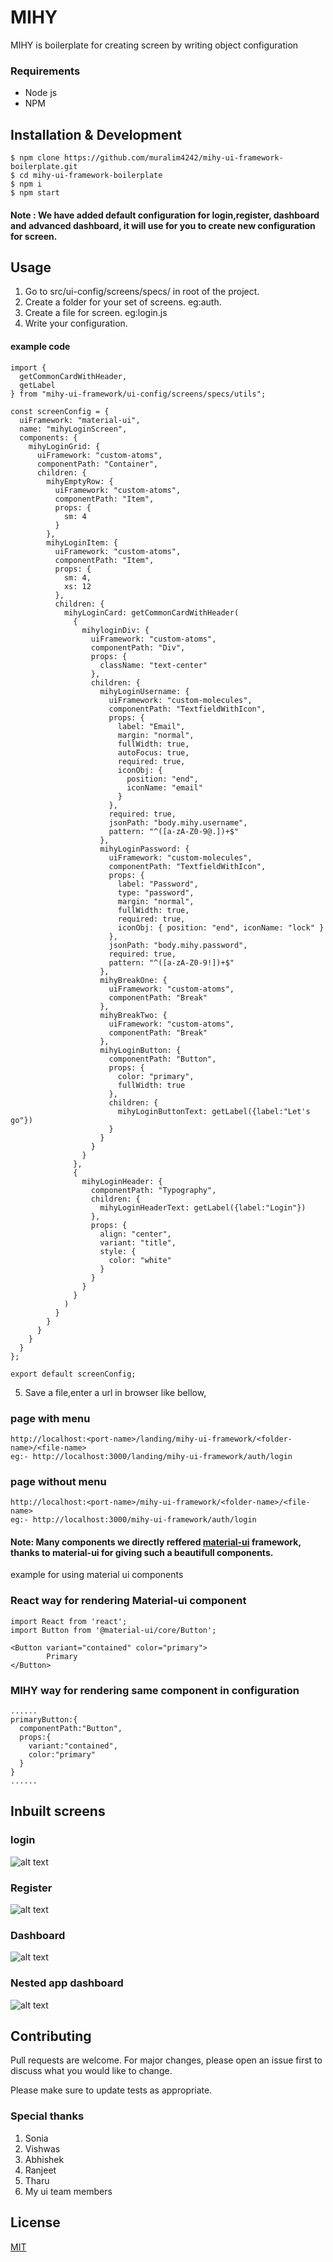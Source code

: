 # MIHY

MIHY is boilerplate for creating screen by writing object configuration

### Requirements
* Node js
* NPM

## Installation & Development
```
$ npm clone https://github.com/muralim4242/mihy-ui-framework-boilerplate.git
$ cd mihy-ui-framework-boilerplate
$ npm i
$ npm start
```

#### Note : We have added default configuration for login,register, dashboard and advanced dashboard, it will use for you to create new configuration for screen.

## Usage

1. Go to src/ui-config/screens/specs/ in root of the project.
2. Create a folder for your set of screens. eg:auth.
3. Create a file for screen. eg:login.js
4. Write your configuration.

#### example code

```
import {
  getCommonCardWithHeader,
  getLabel
} from "mihy-ui-framework/ui-config/screens/specs/utils";

const screenConfig = {
  uiFramework: "material-ui",
  name: "mihyLoginScreen",
  components: {
    mihyLoginGrid: {
      uiFramework: "custom-atoms",
      componentPath: "Container",
      children: {
        mihyEmptyRow: {
          uiFramework: "custom-atoms",
          componentPath: "Item",
          props: {
            sm: 4
          }
        },
        mihyLoginItem: {
          uiFramework: "custom-atoms",
          componentPath: "Item",
          props: {
            sm: 4,
            xs: 12
          },
          children: {
            mihyLoginCard: getCommonCardWithHeader(
              {
                mihyloginDiv: {
                  uiFramework: "custom-atoms",
                  componentPath: "Div",
                  props: {
                    className: "text-center"
                  },
                  children: {
                    mihyLoginUsername: {
                      uiFramework: "custom-molecules",
                      componentPath: "TextfieldWithIcon",
                      props: {
                        label: "Email",
                        margin: "normal",
                        fullWidth: true,
                        autoFocus: true,
                        required: true,
                        iconObj: {
                          position: "end",
                          iconName: "email"
                        }
                      },
                      required: true,
                      jsonPath: "body.mihy.username",
                      pattern: "^([a-zA-Z0-9@.])+$"
                    },
                    mihyLoginPassword: {
                      uiFramework: "custom-molecules",
                      componentPath: "TextfieldWithIcon",
                      props: {
                        label: "Password",
                        type: "password",
                        margin: "normal",
                        fullWidth: true,
                        required: true,
                        iconObj: { position: "end", iconName: "lock" }
                      },
                      jsonPath: "body.mihy.password",
                      required: true,
                      pattern: "^([a-zA-Z0-9!])+$"
                    },
                    mihyBreakOne: {
                      uiFramework: "custom-atoms",
                      componentPath: "Break"
                    },
                    mihyBreakTwo: {
                      uiFramework: "custom-atoms",
                      componentPath: "Break"
                    },
                    mihyLoginButton: {
                      componentPath: "Button",
                      props: {
                        color: "primary",
                        fullWidth: true
                      },
                      children: {
                        mihyLoginButtonText: getLabel({label:"Let's go"})
                      }
                    }
                  }
                }
              },
              {
                mihyLoginHeader: {
                  componentPath: "Typography",
                  children: {
                    mihyLoginHeaderText: getLabel({label:"Login"})
                  },
                  props: {
                    align: "center",
                    variant: "title",
                    style: {
                      color: "white"
                    }
                  }
                }
              }
            )
          }
        }
      }
    }
  }
};

export default screenConfig;

```
5. Save a file,enter a url in browser like bellow,

### page with menu
```
http://localhost:<port-name>/landing/mihy-ui-framework/<folder-name>/<file-name> 
eg:- http://localhost:3000/landing/mihy-ui-framework/auth/login
```

### page without menu
```
http://localhost:<port-name>/mihy-ui-framework/<folder-name>/<file-name> 
eg:- http://localhost:3000/mihy-ui-framework/auth/login
```


#### Note: Many components we directly reffered [material-ui](https://material-ui.com/) framework, thanks to material-ui for giving such a beautifull components.

example for using material ui components
### React way for rendering Material-ui component
```
import React from 'react';
import Button from '@material-ui/core/Button';

<Button variant="contained" color="primary">
        Primary
</Button>
```

### MIHY way for rendering same component in configuration
```
......
primaryButton:{
  componentPath:"Button",
  props:{
    variant:"contained",
    color:"primary"
  }
}
......
```

## Inbuilt screens
### login
![alt text](https://github.com/muralim4242/mihy-ui-framework-boilerplate/blob/master/src/ui-assets/images/login.png)

### Register
![alt text](https://github.com/muralim4242/mihy-ui-framework-boilerplate/blob/master/src/ui-assets/images/register.png)

### Dashboard
![alt text](https://github.com/muralim4242/mihy-ui-framework-boilerplate/blob/master/src/ui-assets/images/landing.png)

### Nested app dashboard
![alt text](https://github.com/muralim4242/mihy-ui-framework-boilerplate/blob/master/src/ui-assets/images/blood_dashboard.png)


## Contributing
Pull requests are welcome. For major changes, please open an issue first to discuss what you would like to change.

Please make sure to update tests as appropriate.

### Special thanks
1. Sonia
2. Vishwas
3. Abhishek
4. Ranjeet
5. Tharu
6. My ui team members

## License
[MIT](https://choosealicense.com/licenses/mit/)
